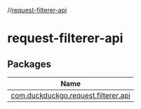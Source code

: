 //[request-filterer-api](index.md)

# request-filterer-api

## Packages

| Name |
|---|
| [com.duckduckgo.request.filterer.api](request-filterer-api/com.duckduckgo.request.filterer.api/index.md) |

